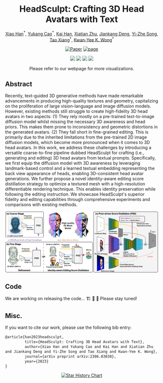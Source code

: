 <div align="center">

# HeadSculpt: Crafting 3D Head Avatars with Text
  
<a href="https://brandonhanx.github.io/">Xiao Han</a><sup>\*</sup>,
<a href="https://yukangcao.github.io/">Yukang Cao</a><sup>\*</sup>,
<a href="https://www.kaihan.org/">Kai Han</a>,
<a href="https://surrey-uplab.github.io/">Xiatian Zhu</a>,
<a href="https://jiankangdeng.github.io/">Jiankang Deng</a>,
<a href="http://personal.ee.surrey.ac.uk/Personal/Y.Song/">Yi-Zhe Song</a>,
<a href="http://personal.ee.surrey.ac.uk/Personal/T.Xiang/index.html">Tao Xiang</a><sup>†</sup>,
<a href="https://i.cs.hku.hk/~kykwong/">Kwan-Yee K. Wong</a><sup>†</sup>


[![Paper](http://img.shields.io/badge/Paper-arxiv.2306.03038-B31B1B.svg)](https://arxiv.org/abs/2306.03038)
<a href="https://brandonhan.uk/HeadSculpt"><img alt="page" src="https://img.shields.io/badge/Webpage-0054a6?logo=Google%20chrome&logoColor=white"></a>

<img src="https://github.com/brandonhanx/headsculpt/blob/main/docs/static/gif/saul.gif?raw=true" width="240px">
<img src="https://github.com/brandonhanx/headsculpt/blob/main/docs/static/gif/saul_normal.gif?raw=true" width="240px">
<img src="https://github.com/brandonhanx/headsculpt/blob/main/docs/static/gif/saul_clown.gif?raw=true" width="240px">
<img src="https://github.com/brandonhanx/headsculpt/blob/main/docs/static/gif/saul_clown_normal.gif?raw=true" width="240px">
  
Please refer to our webpage for more visualizations.
</div>

## Abstract
Recently, text-guided 3D generative methods have made remarkable advancements in producing high-quality textures and geometry, capitalizing on the proliferation of large vision-language and image diffusion models. However, existing methods still struggle to create high-fidelity 3D head avatars in two aspects: (1) They rely mostly on a pre-trained text-to-image diffusion model whilst missing the necessary 3D awareness and head priors. This makes them prone to inconsistency and geometric distortions in the generated avatars. (2) They fall short in fine-grained editing. This is primarily due to the inherited limitations from the pre-trained 2D image diffusion models, which become more pronounced when it comes to 3D head avatars. In this work, we address these challenges by introducing a versatile coarse-to-fine pipeline dubbed HeadSculpt for crafting (i.e., generating and editing) 3D head avatars from textual prompts. Specifically, we first equip the diffusion model with 3D awareness by leveraging landmark-based control and a learned textual embedding representing the back view appearance of heads, enabling 3D-consistent head avatar generations. We further propose a novel identity-aware editing score distillation strategy to optimize a textured mesh with a high-resolution differentiable rendering technique. This enables identity preservation while following the editing instruction. We showcase HeadSculpt's superior fidelity and editing capabilities through comprehensive experiments and comparisons with existing methods.
<!-- 
## Pipeline
We craft high-resolution 3D head avatars in a coarse-to-fine manner. At the core of our network are: **(a) prior-driven score distillation** empowered by a landmark-based ControlNet as well as a view-dependent textual inversion. **(b) identity-aware editing score distillation** which maintains a controlled editing direction that respects both the original identity and the editing instruction.
 -->
<img src="https://github.com/brandonhanx/headsculpt/blob/main/docs/static/img/pipeline.png?raw=true">

## Code
We are working on releasing the code... 🏗️ 🚧 🔨 Please stay tuned!

## Misc.
If you want to cite our work, please use the following bib entry:
```
@article{han2023headsculpt,
         title={HeadSculpt: Crafting 3D Head Avatars with Text},
         author={Xiao Han and Yukang Cao and Kai Han and Xiatian Zhu and Jiankang Deng and Yi-Zhe Song and Tao Xiang and Kwan-Yee K. Wong},
         journal={arXiv preprint arXiv:2306.03038},
         year={2023}
}
```

<div align="center">

[![Star History Chart](https://api.star-history.com/svg?repos=BrandonHanx/HeadSculpt&type=Date)](https://star-history.com/#BrandonHanx/HeadSculpt&Date)

</div>
